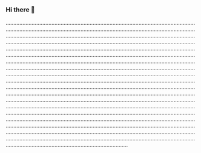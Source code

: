 ### Hi there 👋

....................................................................................................................................................................................................................................................................................................................................................................................................................................................................................................................................................................................................................................................................................................................................................................................................................................................................................................................................................................................................................................................................................................................................................................................................................................................................................................................................................................................................................................................................................................................................................................................................................................................................................................................................................................................................................................................................................................................................................................................................................................................................................................................................................................................................................................................................................................................................................................................................................................................................................................................................